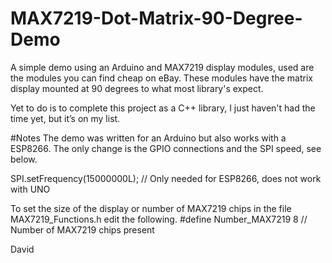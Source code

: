 # MAX7219-Dot-Matrix-90-Degree-Demo
A simple demo using an Arduino and MAX7219 display modules, used are the modules you can find cheap on eBay. These modules have the matrix display mounted at 90 degrees to what most library's expect.

Yet to do is to complete this project as a C++ library, I just haven't had the time yet, but it’s on my list.

#Notes
The demo was written for an Arduino but also works with a ESP8266. The only change is the GPIO connections and the SPI speed, see below.

  SPI.setFrequency(15000000L);    // Only needed for ESP8266, does not work with UNO

To set the size of the display or number of MAX7219 chips in the file MAX7219_Functions.h edit the following.
#define Number_MAX7219 8                         // Number of MAX7219 chips present

David
